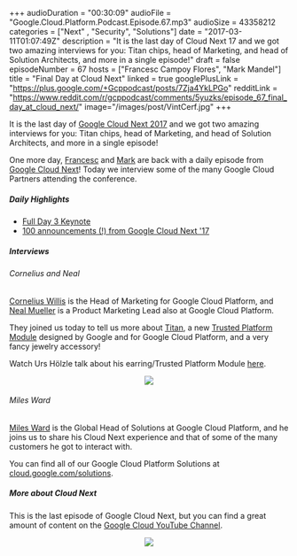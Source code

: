 +++
audioDuration = "00:30:09"
audioFile = "Google.Cloud.Platform.Podcast.Episode.67.mp3"
audioSize = 43358212
categories = ["Next" , "Security", "Solutions"]
date = "2017-03-11T01:07:49Z"
description = "It is the last day of Cloud Next 17 and we got two amazing interviews for you: Titan chips, head of Marketing, and head of Solution Architects, and more in a single episode!"
draft = false
episodeNumber = 67
hosts = ["Francesc Campoy Flores", "Mark Mandel"]
title = "Final Day at Cloud Next"
linked = true
googlePlusLink = "https://plus.google.com/+Gcppodcast/posts/7Zja4YkLPGo"
redditLink = "https://www.reddit.com/r/gcppodcast/comments/5yuzks/episode_67_final_day_at_cloud_next/"
image="/images/post/VintCerf.jpg"
+++

It is the last day of [Google Cloud Next 2017](https://cloudnext.withgoogle.com/)
and we got two amazing interviews for you: Titan chips, head of Marketing,
and head of Solution Architects, and more in a single episode!

One more day, [Francesc](https://twitter.com/francesc) and [Mark](https://twitter.com/Neurotic)
are back with a daily episode from [Google Cloud Next](https://cloudnext.withgoogle.com/)! 
Today we interview some of the many Google Cloud Partners attending the conference.

<!--more-->

##### Daily Highlights

- [Full Day 3 Keynote](https://www.youtube.com/watch?v=h9FSqVbdHis&feature=youtu.be&t=4145)
- [100 announcements (!) from Google Cloud Next '17](https://blog.google/topics/google-cloud/100-announcements-google-cloud-next-17/)

##### Interviews

###### Cornelius and Neal

[Cornelius Willis](https://twitter.com/corneliuswillis) is the Head of Marketing for Google Cloud Platform,
and [Neal Mueller](https://twitter.com/nealmueller) is a Product Marketing Lead also at Google Cloud Platform.

They joined us today to tell us more about
[Titan](http://www.zdnet.com/article/google-cloud-unveils-its-custom-security-chip-new-security-features/),
a new [Trusted Platform Module](https://en.wikipedia.org/wiki/Trusted_Platform_Module)
designed by Google and for Google Cloud Platform, and a very fancy jewelry accessory!

Watch Urs Hölzle talk about his earring/Trusted Platform Module [here](https://www.youtube.com/watch?v=kwnWfHq2EfQ&t=1882).

<div style="text-align: center">
  <img src="/images/post/urs.jpg" style="margin: auto;">
</div>

###### Miles Ward

[Miles Ward](https://twitter.com/milesward) is the Global Head of Solutions at Google Cloud Platform, and
he joins us to share his Cloud Next experience and that of some of the many customers he got to interact with.

You can find all of our Google Cloud Platform Solutions at [cloud.google.com/solutions](http://cloud.google.com/solutions).

##### More about Cloud Next
 
This is the last episode of Google Cloud Next, but you can find a great amount of content on
the [Google Cloud YouTube Channel](https://www.youtube.com/channel/UCJS9pqu9BzkAMNTmzNMNhvg).

<div style="text-align: center">
  <img src="/images/post/VintCerf.jpg" style="margin: auto;">
</div>
